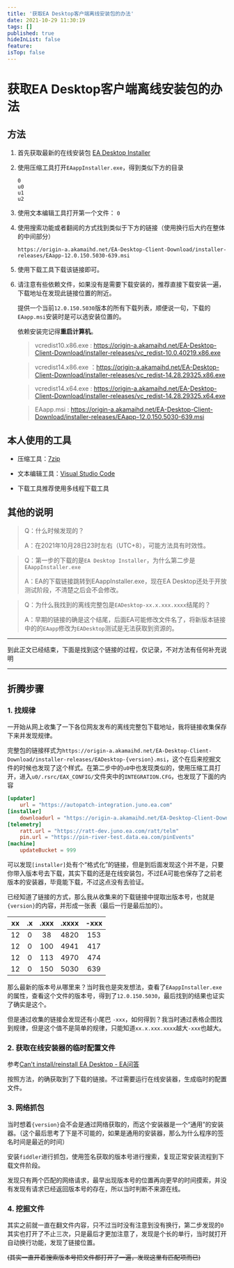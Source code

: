 ```yaml
---
title: '获取EA Desktop客户端离线安装包的办法'
date: 2021-10-29 11:30:19
tags: []
published: true
hideInList: false
feature: 
isTop: false
---
```



# 获取EA Desktop客户端离线安装包的办法

## 方法

1. 首先获取最新的在线安装包 [EA Desktop Installer](https://origin-a.akamaihd.net/EA-Desktop-Client-Download/installer-releases/EADesktopInstaller.exe)
2. 使用压缩工具打开`EAappInstaller.exe`，得到类似下方的目录
   ```
   0
   u0
   u1
   u2
   ```
3. 使用文本编辑工具打开第一个文件： `0` 
4. 使用搜索功能或者翻阅的方式找到类似于下方的链接（使用换行后大约在整体的中间部分）
   
   `https://origin-a.akamaihd.net/EA-Desktop-Client-Download/installer-releases/EAapp-12.0.150.5030-639.msi`

5. 使用下载工具下载该链接即可。
6. 请注意有些依赖文件，如果没有是需要下载安装的，推荐直接下载安装一遍，下载地址在发现此链接位置的附近。
   
   提供一个当前`12.0.150.5030`版本的所有下载列表，顺便说一句，下载的`EAapp.msi`安装时是可以选安装位置的。

   依赖安装完记得**重启计算机**。


   > vcredist10.x86.exe : https://origin-a.akamaihd.net/EA-Desktop-Client-Download/installer-releases/vc_redist-10.0.40219.x86.exe

   > vcredist14.x86.exe ：https://origin-a.akamaihd.net/EA-Desktop-Client-Download/installer-releases/vc_redist-14.28.29325.x86.exe

   > vcredist14.x64.exe : https://origin-a.akamaihd.net/EA-Desktop-Client-Download/installer-releases/vc_redist-14.28.29325.x64.exe

   > EAapp.msi : https://origin-a.akamaihd.net/EA-Desktop-Client-Download/installer-releases/EAapp-12.0.150.5030-639.msi


## 本人使用的工具
* 压缩工具：[7zip](https://www.7-zip.org/)

* 文本编辑工具：[Visual Studio Code](https://code.visualstudio.com/)

* 下载工具推荐使用多线程下载工具

## 其他的说明

>Q：什么时候发现的？
>
>A：在2021年10月28日23时左右（UTC+8），可能方法具有时效性。

>Q：第一步的下载的是`EA Desktop Installer`，为什么第二步是`EAappInstaller.exe`
>
>A：EA的下载链接跳转到EAappInstaller.exe，现在EA Desktop还处于开放测试阶段，不清楚之后会不会修改。

>Q：为什么我找到的离线完整包是`EADesktop-xx.x.xxx.xxxx`结尾的？
>
>A：早期的链接的确是这个结尾，后面EA可能修改文件名了，将新版本链接中的的`EAapp`修改为`EADesktop`测试是无法获取到资源的。

---

到此正文已经结束，下面是找到这个链接的过程，仅记录，不对方法有任何补充说明

---

## 折腾步骤

### 1. 找规律

一开始从网上收集了一下各位网友发布的离线完整包下载地址，我将链接收集保存下来并发现规律。

完整包的链接样式为`https://origin-a.akamaihd.net/EA-Desktop-Client-Download/installer-releases/EADesktop-{version}.msi`，这个在后来挖掘文件的时候也发现了这个样式。在第二步中的`u0`中也发现类似的，使用压缩工具打开，进入`u0/.rsrc/EAX_CONFIG/`文件夹中的`INTEGRATION.CFG`，也发现了下面的内容

```toml
[updater]
    url = "https://autopatch-integration.juno.ea.com"
[installer]
    downloadurl = "https://origin-a.akamaihd.net/EA-Desktop-Client-Download/installer-releases/EAappInstaller-{version}.exe"
[telemetry]
    ratt.url = "https://ratt-dev.juno.ea.com/ratt/telm"
    pin.url = "https://pin-river-test.data.ea.com/pinEvents"
[machine]
    updateBucket = 999
```

可以发现`[installer]`处有个“格式化”的链接，但是到后面发现这个并不是，只要你带入版本号去下载，其实下载的还是在线安装包，不过EA可能也保存了之前老版本的安装器，毕竟能下载，不过这点没有去验证。

已经知道了链接的方式，那么我从收集来的下载链接中提取出版本号，也就是`{version}`的内容，并形成一张表（最后一行是最后加的）。

|  xx | .x | .xxx | .xxxx | -xxx |
|:---:|:---:|:----:|:-----:|:----:|
| 12  | 0  | 38   | 4820  | 153  |
| 12  | 0  | 100  | 4941  | 417  |
| 12  | 0  | 113  | 4970  | 474  |
| 12  | 0  | 150  | 5030  | 639  |

那么最新的版本号从哪里来？当时我也是突发想法，查看了`EAappInstaller.exe`的属性，查看这个文件的版本号，得到了`12.0.150.5030`，最后找到的结果也证实了确实是这个。

但是通过收集的链接会发现还有小尾巴 `-xxx`，如何得到？我当时通过表格企图找到规律，但是这个值不是简单的规律，只能知道`xx.x.xxx.xxxx`越大`-xxx`也越大。

### 2. 获取在线安装器的临时配置文件

参考[Can't install/reinstall EA Desktop - EA问答 ](https://answers.ea.com/t5/Bug-Reports-Technical-Issues/Can-t-install-reinstall-EA-Desktop/td-p/9805968)

按照方法，的确获取到了下载的链接。不过需要运行在线安装器，生成临时的配置文件。

### 3. 网络抓包

当时想着`{version}`会不会是通过网络获取的，而这个安装器是一个“通用”的安装器。（这个最后思考了下是不可能的，如果是通用的安装器，那么为什么程序的签名时间是最近的时间）

安装`fiddler`进行抓包，使用签名获取的版本号进行搜索，复现正常安装流程到下载文件阶段。

发现只有两个匹配的网络请求，最早出现版本号的位置再向更早的时间摸索，并没有发现有请求已经返回版本号的存在，所以当时判断不来源在线。

### 4. 挖掘文件

其实之前就一直在翻文件内容，只不过当时没有注意到没有换行，第二步发现的`0`其实也打开了不止三次，只是最后才更加注意了，发现是个长的单行，当时就打开自动换行功能，发现了链接位置。

~~(其实一直开着搜索版本号把文件都打开了一遍，发现这里有匹配项而已)~~
